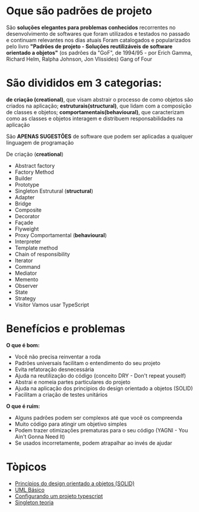 # Oque são padrões de projeto

São **soluções elegantes para problemas conhecidos** recorrentes no desenvolvimento de softwares que foram utilizados e testados no passado e continuam relevantes nos dias atuais
Foram catalogados e popularizados pelo livro **"Padrões de projeto - Soluções reutilizáveis de software orientado a objetos"** (os padrões da "GoF", de 1994/95 - por Erich Gamma, Richard Helm, Ralpha Johnson, Jon Vlissides) Gang of Four

# São divididos em 3 categorias: 
**de criação (creational)**, que visam abstrair o processo de como objetos são criados na aplicação;
**estruturais(structural)**, que lidam com a composição de classes e objetos;
**comportamentais(behavioural)**, que caracterizam como as classes e objetos interagem e distribuem responsabilidades na aplicação

São **APENAS SUGESTÕES** de software que podem ser aplicadas a qualquer linguagem de programação

De criação  (**creational**)
- Abstract factory
- Factory Method
- Builder
- Prototype
- Singleton
Estrutural (**structural**)
- Adapter
- Bridge
- Composite
- Decorator
- Façade
- Flyweight
- Proxy
Comportamental (**behavioural**)
- Interpreter
- Template method
- Chain of responsibility
- Iterator
- Command
- Mediator
- Memento
- Observer
- State
- Strategy
- Visitor
Vamos usar TypeScript

# Benefícios e problemas

**O que é bom:**
- Você não precisa reinventar a roda
- Padrões universais facilitam o entendimento do seu projeto
- Evita refatoração desnecessária
- Ajuda na reutilização do código (conceito DRY - Don't repeat youself)
- Abstrai e nomeia partes particulares do projeto
- Ajuda na aplicação dos principios do design orientado a objetos (SOLID)
- Facilitam a criação de testes unitários

**O que é ruim:**
- Alguns padrões podem ser complexos até que você os compreenda
- Muito código para atingir um objetivo simples
- Podem trazer otimizações prematuras para o seu código (YAGNI - You Ain't Gonna Need It)
- Se usados incorretamente, podem atrapalhar ao invés de ajudar

# Tòpicos

* <a href="src/README-SOLID.md" target="_self">Princípios do design orientado a objetos (SOLID)</a>
* <a href="src/README-UML.md" target="_self">UML Básico</a>
* <a href="src/README-CONF-TS.md" target="_self">Configurando um projeto typescript</a>
* <a href="src/README-SINGLETON.md" target="_self">Singleton teoria</a>